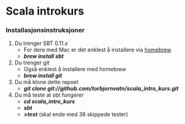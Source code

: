 Scala introkurs
=====================


### Installasjonsinstruksjoner

1. Du trenger SBT 0.11.x
	- For dere med Mac er det enklest å installere via [homebrew](http://mxcl.github.com/homebrew/) 
	- ***brew install sbt***
2. Du trenger git
	- Også enklest å installere med homebrew 
	- ***brew install git***
3. Du må klone dette repoet
	- ***git clone git://github.com/torbjornvatn/scala_intro_kurs.git***
4. Du må teste at sbt fungerer
	- ***cd scala_intro_kurs***
	- ***sbt***
	- ***>test*** (skal ende med 38 skippede tester)

